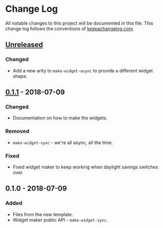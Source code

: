 # Change Log
All notable changes to this project will be documented in this file. This change log follows the conventions of [keepachangelog.com](http://keepachangelog.com/).

## [Unreleased]
### Changed
- Add a new arity to `make-widget-async` to provide a different widget shape.

## [0.1.1] - 2018-07-09
### Changed
- Documentation on how to make the widgets.

### Removed
- `make-widget-sync` - we're all async, all the time.

### Fixed
- Fixed widget maker to keep working when daylight savings switches over.

## 0.1.0 - 2018-07-09
### Added
- Files from the new template.
- Widget maker public API - `make-widget-sync`.

[Unreleased]: https://github.com/your-name/async/compare/0.1.1...HEAD
[0.1.1]: https://github.com/your-name/async/compare/0.1.0...0.1.1
